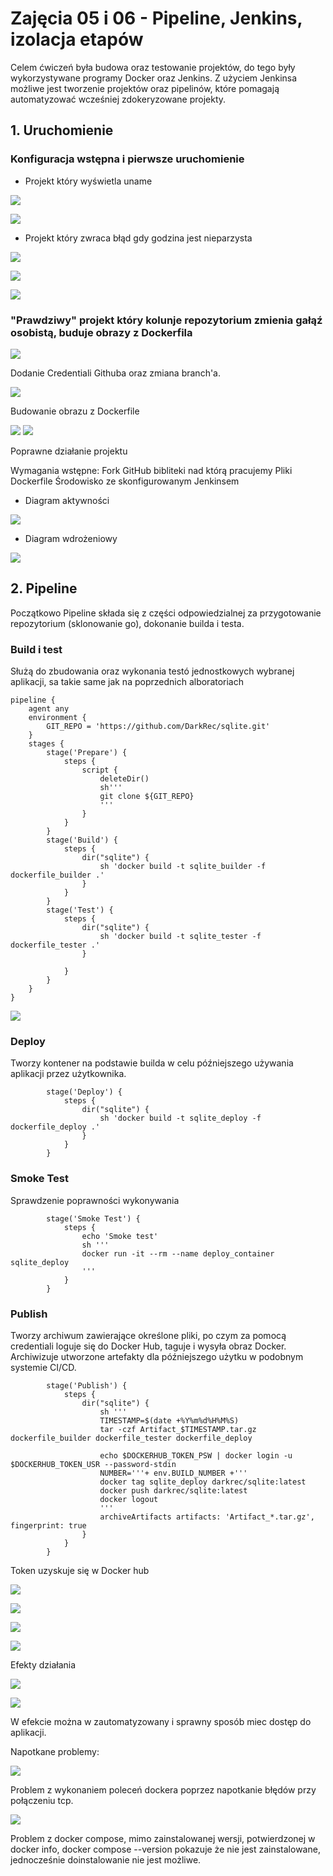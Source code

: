 # Zajęcia 05 i 06 - Pipeline, Jenkins, izolacja etapów

Celem ćwiczeń była budowa oraz testowanie projektów, do tego były wykorzystywane programy Docker oraz Jenkins.
Z użyciem Jenkinsa możliwe jest tworzenie projektów oraz pipelinów, które pomagają automatyzować wcześniej zdokeryzowane projekty.


## 1. Uruchomienie

### Konfiguracja wstępna i pierwsze uruchomienie

* Projekt który wyświetla uname

![ ](./img/1.png)

![ ](./img/2.png)

* Projekt który zwraca błąd gdy godzina jest nieparzysta

![ ](./img/3.png)

![ ](./img/4_2.png)

![ ](./img/4_1.png)


### "Prawdziwy" projekt który kolunje repozytorium zmienia gałąź osobistą, buduje obrazy z Dockerfila

![ ](./img/6.png)

Dodanie Credentiali Githuba oraz zmiana branch'a.

![ ](./img/7.png)

Budowanie obrazu z Dockerfile

![ ](./img/11.png)
![ ](./img/12.png)

Poprawne działanie projektu

Wymagania wstępne:
Fork GitHub bibliteki nad którą pracujemy
Pliki Dockerfile
Środowisko ze skonfigurowanym Jenkinsem


* Diagram aktywności

![ ](./img/activity.jpg)

* Diagram wdrożeniowy

![ ](./img/deployment.jpg)


## 2. Pipeline

Początkowo Pipeline składa się z części odpowiedzialnej za przygotowanie repozytorium (sklonowanie go), dokonanie builda i testa.

### Build i test
Służą do zbudowania oraz wykonania testó jednostkowych wybranej aplikacji, sa takie same jak na poprzednich alboratoriach


```pipeline
pipeline {
    agent any
    environment {
        GIT_REPO = 'https://github.com/DarkRec/sqlite.git'
    }
    stages {
        stage('Prepare') {
            steps {
                script {
                    deleteDir()
                    sh'''
                    git clone ${GIT_REPO}
                    '''
                }
            }
        }
        stage('Build') {
            steps {
                dir("sqlite") {
                    sh 'docker build -t sqlite_builder -f dockerfile_builder .'
                }
            }
        }
        stage('Test') {
            steps {
                dir("sqlite") {
                    sh 'docker build -t sqlite_tester -f dockerfile_tester .'
                }
                
            }
        }
    }
}
```

![ ](./img/9_1.png)


### Deploy
Tworzy kontener na podstawie builda w celu późniejszego używania aplikacji przez użytkownika.

```pipeline
        stage('Deploy') {
            steps {
                dir("sqlite") {
                    sh 'docker build -t sqlite_deploy -f dockerfile_deploy .'
                }
            }
        }
```

### Smoke Test
Sprawdzenie poprawności wykonywania

```pipeline
        stage('Smoke Test') {
            steps {
                echo 'Smoke test'
                sh '''
                docker run -it --rm --name deploy_container sqlite_deploy
                '''
            }
        }
```

### Publish
Tworzy archiwum zawierające określone pliki, po czym za pomocą credentiali loguje się do Docker Hub, taguje i wysyła obraz Docker. Archiwizuje utworzone artefakty dla późniejszego użytku w podobnym systemie CI/CD.

```pipeline
        stage('Publish') {
            steps {
                dir("sqlite") {
                    sh '''
                    TIMESTAMP=$(date +%Y%m%d%H%M%S)
                    tar -czf Artifact_$TIMESTAMP.tar.gz dockerfile_builder dockerfile_tester dockerfile_deploy
                    
                    echo $DOCKERHUB_TOKEN_PSW | docker login -u $DOCKERHUB_TOKEN_USR --password-stdin
                    NUMBER='''+ env.BUILD_NUMBER +'''
                    docker tag sqlite_deploy darkrec/sqlite:latest
                    docker push darkrec/sqlite:latest
                    docker logout
                    '''
                    archiveArtifacts artifacts: 'Artifact_*.tar.gz', fingerprint: true
                }
            }
        }
```

Token uzyskuje się w Docker hub

![ ](./img/18.png)


![ ](./img/13.png)

![ ](./img/14.png)

![ ](./img/15.png)

Efekty działania

![ ](./img/16.png)

![ ](./img/17.png)

W efekcie można w zautomatyzowany i sprawny sposób miec dostęp do aplikacji.

Napotkane problemy:

![ ](./img/e_1.png)

Problem z wykonaniem poleceń dockera poprzez napotkanie błędów przy połączeniu tcp.


![ ](./img/e_2.png)

Problem z docker compose, mimo zainstalowanej wersji, potwierdzonej w docker info, docker compose --version pokazuje że nie jest zainstalowane, jednocześnie doinstalowanie nie jest możliwe.
